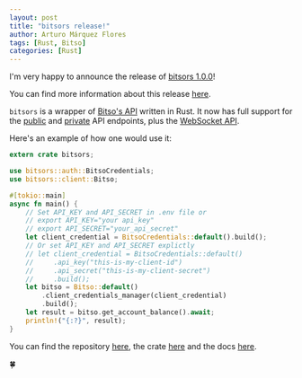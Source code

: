 ```yaml
---
layout: post
title: "bitsors release!"
author: Arturo Márquez Flores
tags: [Rust, Bitso]
categories: [Rust]
---
```


I'm very happy to announce the release of [bitsors 1.0.0](https://crates.io/crates/bitsors)!

You can find more information about this release [here](https://github.com/arturomf94/bitsors/releases/tag/1.0.0).

`bitsors` is a wrapper of [Bitso's API](https://bitso.com/api_info) written in Rust. It now has full support for  the [public](https://bitso.com/api_info#public-rest-api) and [private](https://bitso.com/api_info#private-rest-api) API endpoints, plus the [WebSocket API](https://bitso.com/api_info#websocket-api).

Here's an example of how one would use it:

```rust
extern crate bitsors;

use bitsors::auth::BitsoCredentials;
use bitsors::client::Bitso;

#[tokio::main]
async fn main() {
    // Set API_KEY and API_SECRET in .env file or
    // export API_KEY="your api_key"
    // export API_SECRET="your_api_secret"
    let client_credential = BitsoCredentials::default().build();
    // Or set API_KEY and API_SECRET explictly
    // let client_credential = BitsoCredentials::default()
    //     .api_key("this-is-my-client-id")
    //     .api_secret("this-is-my-client-secret")
    //     .build();
    let bitso = Bitso::default()
        .client_credentials_manager(client_credential)
        .build();
    let result = bitso.get_account_balance().await;
    println!("{:?}", result);
}
```

You can find the repository [here](https://github.com/arturomf94/bitsors), the crate [here](https://crates.io/crates/bitsors) and the docs [here](https://docs.rs/bitsors).

🍀